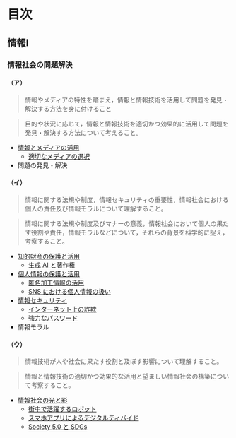 # 目次

## 情報Ⅰ

### 情報社会の問題解決

#### （ア）

> 情報やメディアの特性を踏まえ，情報と情報技術を活用して問題を発見・解決する方法を身に付けること

> 目的や状況に応じて，情報と情報技術を適切かつ効果的に活用して問題を発見・解決する方法について考えること。

- [情報とメディアの活用](./h30-informatics1/information-society/information-and-media.md)
  - [適切なメディアの選択](./h30-informatics1/information-society/media-selection.md)
- 問題の発見・解決

#### （イ）

> 情報に関する法規や制度，情報セキュリティの重要性，情報社会における個人の責任及び情報モラルについて理解すること。

> 情報に関する法規や制度及びマナーの意義，情報社会において個人の果たす役割や責任，情報モラルなどについて，それらの背景を科学的に捉え，考察すること。

- [知的財産の保護と活用](./h30-informatics1/information-society/intellectual-property.md)
  - [生成 AI と著作権](./h30-informatics1/information-society/generative-ai-and-copyright.md)
- [個人情報の保護と活用](./h30-informatics1/information-society/personal-information.md)
  - [匿名加工情報の活用](./h30-informatics1/information-society/anonymized-information.md)
  - [SNS における個人情報の扱い](./h30-informatics1/information-society/personal-information-on-sns.md)
- [情報セキュリティ](./h30-informatics1/information-society/information-security.md)
  - [インターネット上の詐欺](./h30-informatics1/information-society/cyber-fraud.md)
  - [強力なパスワード](./h30-informatics1/information-society/strong-password.md)
- 情報モラル

#### （ウ）

> 情報技術が人や社会に果たす役割と及ぼす影響について理解すること。

> 情報と情報技術の適切かつ効果的な活用と望ましい情報社会の構築について考察すること。

- [情報社会の光と影](./h30-informatics1/information-society/light-and-shade.md)
  - [街中で活躍するロボット](./h30-informatics1/information-society/robot-in-city.md)
  - [スマホアプリによるデジタルディバイド](./h30-informatics1/information-society/smartphone-digital-devide.md)
  - [Society 5.0 と SDGs](./h30-informatics1/information-society/society50-and-sdgs.md)
